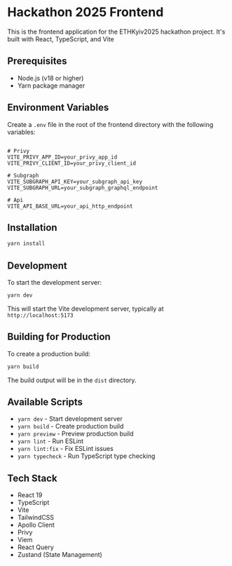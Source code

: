 # Hackathon 2025 Frontend

This is the frontend application for the ETHKyiv2025 hackathon project. It's built with React, TypeScript, and Vite

## Prerequisites

- Node.js (v18 or higher)
- Yarn package manager

## Environment Variables

Create a `.env` file in the root of the frontend directory with the following variables:

```env

# Privy
VITE_PRIVY_APP_ID=your_privy_app_id
VITE_PRIVY_CLIENT_ID=your_privy_client_id

# Subgraph
VITE_SUBGRAPH_API_KEY=your_subgraph_api_key
VITE_SUBGRAPH_URL=your_subgraph_graphql_endpoint

# Api
VITE_API_BASE_URL=your_api_http_endpoint
```

## Installation

```bash
yarn install
```

## Development

To start the development server:

```bash
yarn dev
```

This will start the Vite development server, typically at `http://localhost:5173`

## Building for Production

To create a production build:

```bash
yarn build
```

The build output will be in the `dist` directory.

## Available Scripts

- `yarn dev` - Start development server
- `yarn build` - Create production build
- `yarn preview` - Preview production build
- `yarn lint` - Run ESLint
- `yarn lint:fix` - Fix ESLint issues
- `yarn typecheck` - Run TypeScript type checking

## Tech Stack

- React 19
- TypeScript
- Vite
- TailwindCSS
- Apollo Client
- Privy
- Viem
- React Query
- Zustand (State Management)
